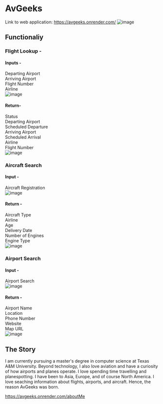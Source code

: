 # AvGeeks

Link to web application: https://avgeeks.onrender.com/
![image](https://github.com/tonyy007/AvGeek/assets/50556324/970c169b-b0fe-4c68-91f2-00905872ae83)

## Functionaliy

### Flight Lookup -

#### Inputs -  
Departing Airport  
Arriving Airport  
Flight Number  
Airline  
![image](https://github.com/tonyy007/AvGeek/assets/50556324/a2bf11fd-5e9a-4113-b305-9a1d4a587ec1)


#### Return-  
Status  
Departing Airport  
Scheduled Departure  
Arriving Airport  
Scheduled Arrival  
Airline  
Flight Number  
![image](https://github.com/tonyy007/AvGeek/assets/50556324/bab0aa52-9742-485b-bfcc-33993926bc77)

### Aircraft Search

#### Input -  
Aircraft Registration  
![image](https://github.com/tonyy007/AvGeek/assets/50556324/e9f58d81-7ed5-4f3e-9a01-7ea89921360e)

#### Return -  
Aircraft Type  
Airline  
Age  
Delivery Date  
Number of Engines  
Engine Type  
![image](https://github.com/tonyy007/AvGeek/assets/50556324/ef87b72b-8087-4635-a221-e7055933a006)

### Airport Search  

#### Input - 
Airport Search  
![image](https://github.com/tonyy007/AvGeek/assets/50556324/ec36ad67-a116-47b9-99f4-1c899cb29e5f)

#### Return -  
Airport Name  
Location  
Phone Number  
Website  
Map URL  
![image](https://github.com/tonyy007/AvGeek/assets/50556324/dc7ce3b1-f181-4815-a69d-f53927915835)  

## The Story

I am currently pursuing a master's degree in computer science at Texas A&M University. Beyond technology, I also love aviation and have a curiosity of how airports and planes operate. I love spending time travelling and planespotting. I have been to Asia, Europe, and of course North America. I love seaching information about flights, airports, and aircraft. Hence, the reason AvGeeks was born.

https://avgeeks.onrender.com/aboutMe
